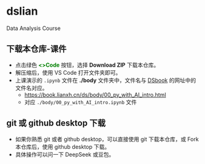 # dslian
 Data Analysis Course

## 下载本仓库-课件

- 点击绿色 **<font color=green><>Code</font>** 按钮，选择 **Download ZIP** 下载本仓库。
- 解压缩后，使用 VS Code 打开文件夹即可。
- 上课演示的 `.ipynb` 文件在 **./body** 文件夹中，文件名与 [DSbook](https://book.lianxh.cn/ds/index.html) 的网址中的文件名对应。
  - <https://book.lianxh.cn/ds/body/00_py_with_AI_intro.html>
  - 对应 `./body/00_py_with_AI_intro.ipynb` 文件

## git 或 github desktop 下载

- 如果你熟悉 git 或者 github desktop，可以直接使用 git 下载本仓库，或 Fork 本仓库后，使用 github desktop 下载。
- 具体操作可以问一下 DeepSeek 或豆包。